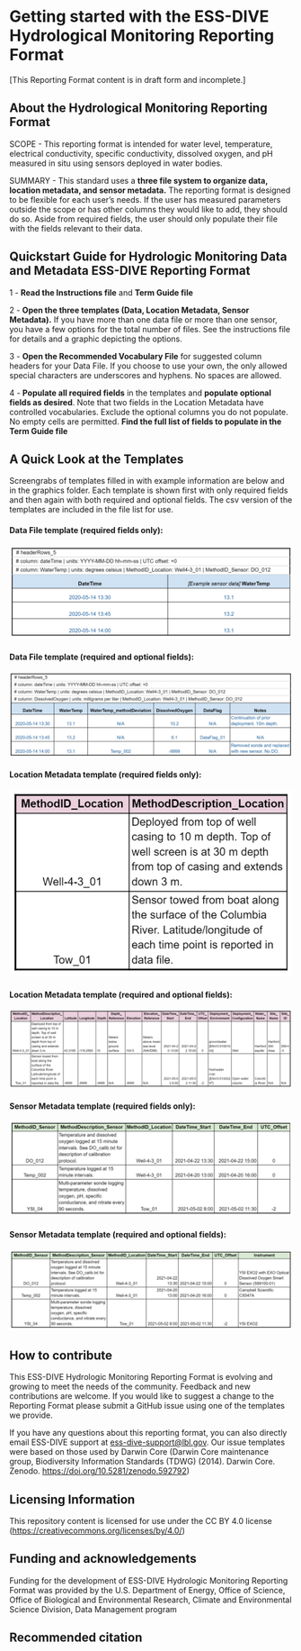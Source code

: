 # Getting started with the ESS-DIVE Hydrological Monitoring Reporting Format
[This Reporting Format content is in draft form and incomplete.]
## About the Hydrological Monitoring Reporting Format
SCOPE - This reporting format is intended for water level, temperature, electrical conductivity, specific conductivity, dissolved oxygen, and pH measured in situ using sensors deployed in water bodies.

SUMMARY - This standard uses a **three file system to organize data, location metadata, and sensor metadata.** The reporting format is designed to be flexible for each user’s needs. If the user has measured parameters outside the scope or has other columns they would like to add, they should do so. Aside from required fields, the user should only populate their file with the fields relevant to their data. 

## Quickstart Guide for Hydrologic Monitoring Data and Metadata ESS-DIVE Reporting Format  
1 - **Read the Instructions file** and **Term Guide file**  

2 - **Open the three templates (Data, Location Metadata, Sensor Metadata).** If you have more than one data file or more than one sensor, you have a few options for the total number of files. See the instructions file for details and a graphic depicting the options.
  
3 - **Open the Recommended Vocabulary File** for suggested column headers for your Data File. If you choose to use your own, the only allowed special characters are underscores and hyphens. No spaces are allowed.
  
4 - **Populate all required fields** in the templates and **populate optional fields as desired**. Note that two fields in the Location Metadata have controlled vocabularies. Exclude the optional columns you do not populate. No empty cells are permitted. **Find the full list of fields to populate in the Term Guide file**


## A Quick Look at the Templates
Screengrabs of templates filled in with example information are below and in the graphics folder. Each template is shown first with only required fields and then again with both required and optional fields. The csv version of the templates are included in the file list for use.

#### Data File template (required fields only):
![alt text](https://github.com/ess-dive-community/essdive-hydrologic-monitoring/blob/main/graphics/dataTemplateFig_requiredFields.PNG "Data File template (required fields only)")
#### Data File template (required and optional fields):
![alt text](https://github.com/ess-dive-community/essdive-hydrologic-monitoring/blob/main/graphics/dataTemplateFig_allFields.PNG "Data File template (all fields)")

#### Location Metadata template (required fields only):
![alt text](https://github.com/ess-dive-community/essdive-hydrologic-monitoring/blob/main/graphics/locationTemplateFig_requiredFields.PNG "Location Metadata template (required fields only)")

#### Location Metadata template (required and optional fields):
![alt text](https://github.com/ess-dive-community/essdive-hydrologic-monitoring/blob/main/graphics/locationTemplateFig_allFields.PNG "Location Metadata template (all fields)")

#### Sensor Metadata template (required fields only):
![alt text](https://github.com/ess-dive-community/essdive-hydrologic-monitoring/blob/main/graphics/sensorTemplateFig_requiredFields.PNG "Sensor Metadata template (required fields only)")
#### Sensor Metadata template (required and optional fields):
![alt text](https://github.com/ess-dive-community/essdive-hydrologic-monitoring/blob/main/graphics/sensorTemplateFig_allFields.PNG "Sensor Metadata template (all fields)")


## How to contribute
This ESS-DIVE Hydrologic Monitoring Reporting Format is evolving and growing to meet the needs of the community. Feedback and new contributions are welcome. If you would like to suggest a change to the Reporting Format please submit a GitHub issue using one of the templates we provide.

If you have any questions about this reporting format, you can also directly email ESS-DIVE support at ess-dive-support@lbl.gov. Our issue templates were based on those used by Darwin Core (Darwin Core maintenance group, Biodiversity Information Standards (TDWG) (2014). Darwin Core. Zenodo. https://doi.org/10.5281/zenodo.592792)

## Licensing Information
This repository content is licensed for use under the CC BY 4.0 license (https://creativecommons.org/licenses/by/4.0/)

## Funding and acknowledgements
Funding for the development of ESS-DIVE Hydrologic Monitoring Reporting Format was provided by the U.S. Department of Energy, Office of Science, Office of Biological and Environmental Research, Climate and Environmental Science Division, Data Management program

## Recommended citation

